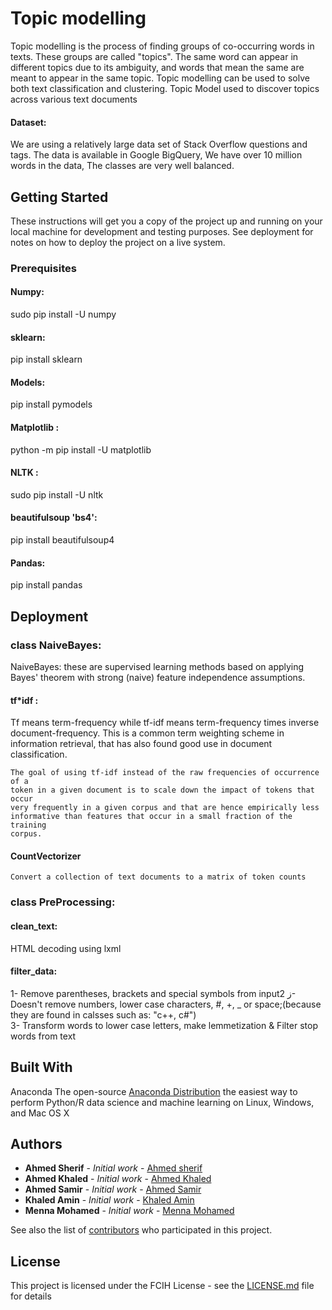 # Topic modelling

Topic modelling is the process of finding groups of co-occurring words in texts. These groups are called "topics". The same word can appear in different topics due to its ambiguity, and words that mean the same are meant to appear in the same topic.
Topic modelling can be used to solve both text classification and clustering. Topic Model used to discover topics across various text documents

#### Dataset: 
We are using a relatively large data set of Stack Overflow questions and tags. The data is available in Google BigQuery,
We have over 10 million words in the data, The classes are very well balanced.

## Getting Started

These instructions will get you a copy of the project up and running on your local machine for development and testing purposes. See deployment for notes on how to deploy the project on a live system.

### Prerequisites

#### Numpy:
sudo pip install -U numpy
#### sklearn:
pip install sklearn
#### Models:
pip install pymodels
#### Matplotlib :
python -m pip install -U matplotlib
#### NLTK :
sudo pip install -U nltk
#### beautifulsoup 'bs4': 
pip install beautifulsoup4
#### Pandas:
pip install pandas



## Deployment

### class NaiveBayes:
NaiveBayes:
these are supervised learning methods based on applying Bayes' theorem with strong (naive) feature independence assumptions.
 
#### tf*idf :
 Tf means term-frequency while tf-idf means term-frequency times inverse
    document-frequency. This is a common term weighting scheme in information
    retrieval, that has also found good use in document classification.

    The goal of using tf-idf instead of the raw frequencies of occurrence of a
    token in a given document is to scale down the impact of tokens that occur
    very frequently in a given corpus and that are hence empirically less
    informative than features that occur in a small fraction of the training
    corpus.
    
#### CountVectorizer    
    Convert a collection of text documents to a matrix of token counts

### class PreProcessing:
#### clean_text:
HTML decoding using lxml

#### filter_data:
1- Remove parentheses, brackets and special symbols from inputز
2- Doesn't remove numbers, lower case characters, #, +, _ or space;(because they are found in calsses such as: "c++, c#")    
3- Transform words to lower case letters, make lemmetization & Filter stop words from text

## Built With

Anaconda The open-source [Anaconda Distribution](https://www.anaconda.com/distribution/) the easiest way to perform Python/R data science and machine learning on Linux, Windows, and Mac OS X


## Authors

* **Ahmed Sherif** - *Initial work* - [Ahmed sherif](https://github.com/ahmedsherif55)
* **Ahmed Khaled** - *Initial work* - [Ahmed Khaled](https://github.com/AhmedKhaledAbdalla)
* **Ahmed Samir** - *Initial work* - [Ahmed Samir](https://github.com/AhmedSamir848)
* **Khaled Amin** - *Initial work* - [Khaled Amin]()
* **Menna Mohamed** - *Initial work* - [Menna Mohamed]()

See also the list of [contributors](https://github.com/ahmedsherif55/textClassification/graphs/contributors) who participated in this project.

## License

This project is licensed under the FCIH License - see the [LICENSE.md]() file for details
